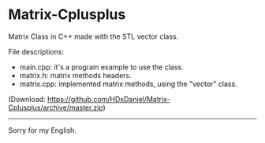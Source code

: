 # Matrix-Cplusplus
Matrix Class in C++ made with the STL vector class.

File descriptions:
- main.cpp: it's a program example to use the class.
- matrix.h: matrix methods headers.
- matrix.cpp: implemented matrix methods, using the "vector" class.

(Download: https://github.com/HDxDaniel/Matrix-Cplusplus/archive/master.zip)

----
Sorry for my English.
